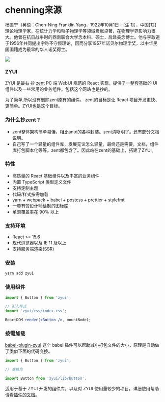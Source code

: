 # chenning来源
杨振宁（英语：Chen-Ning Franklin Yang，1922年10月1日－[注 1]），中国[12]理论物理学家，在统计力学和粒子物理学等领域贡献卓著，在物理学界影响力很大。他曾在抗日战争时的西南联合大学念本科、硕士，后赴美念博士。他与李政道于1956年共同提出宇称不守恒理论，因而分享1957年诺贝尔物理学奖，以中华民国国籍成为最早的华人诺奖得主。     

![](https://upload.wikimedia.org/wikipedia/commons/thumb/f/f8/CNYang.jpg/200px-CNYang.jpg)

### ZYUI

ZYUI 是最右 抄 [zent](https://youzan.github.io/zent/) PC 端 WebUI 规范的 React 实现，提供了一整套基础的 UI 组件以及一些常用的业务组件。包括这个网站也是抄的。

为了简单,所以没有删除zent原有的组件。
zent的目标是让 React 项目开发更快、更简单。ZYUI也是这个目标。         


### 为什么抄zent ?
* zent整体架构简单易懂，相比antd的各种封装。zent清晰明了。还有部分文档说明。
* 自己写了一个轻量的组件库，发展无论怎么轻量，最终还是需要，文档，组件库打包脚本化等等。zent都包含了。因此站在zent的基础上，搭建了ZYUI。

### 特性

* 高质量的 React 基础组件以及丰富的业务组件
* 内置 TypeScript 类型定义文件
* 支持定制主题
* 代码/样式按需加载
* yarn + webpack + babel + postcss + prettier + stylefmt
* 一套有赞设计师绘制的图标库
* 单测覆盖率在 90% 以上

### 支持环境

* React >= 15.6
* 现代浏览器以及 IE 11 及以上
* 支持服务端渲染(SSR)

### 安装

```bash
yarn add zyui
```

### 使用组件

```jsx
import { Button } from 'zyui';

// 引入样式
import 'zyui/css/index.css';

ReactDOM.render(<Button />, mountNode);
```

### 按需加载

[babel-plugin-zyui](babel-plugin-zyui) 这个 babel 插件可以帮助减小打包文件的大小，原理是自动做了类似下面的代码变换。

```js
import { Button } from 'zyui';

// 变换为

import Button from 'zyui/lib/button';
```

适用于基于 ZYUI 开发的组件库，以及对 ZYUI 使用量较少的项目。详细使用帮助请看[插件的文档](babel-plugin-zyui)。



